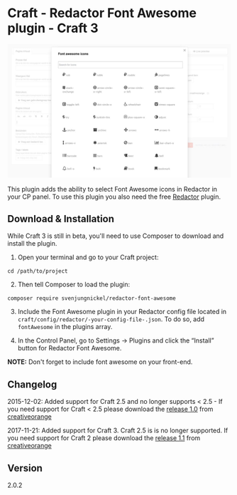 # Craft - Redactor Font Awesome plugin - Craft 3

![Image of Craft Redactor Font Awesome](./coFontAwesomePreview.jpg)

This plugin adds the ability to select Font Awesome icons in Redactor in your CP panel. To use this plugin you also need the free [Redactor](https://github.com/craftcms/redactor) plugin. 

## Download & Installation

While Craft 3 is still in beta, you'll need to use Composer to download and install the plugin.

1. Open your terminal and go to your Craft project:

```
cd /path/to/project
```

2. Then tell Composer to load the plugin:

```
composer require svenjungnickel/redactor-font-awesome
```

3. Include the Font Awesome plugin in your Redactor config file located in `craft/config/redactor/-your-config-file-.json`. To do so, add `fontAwesome` in the plugins array.

4. In the Control Panel, go to Settings → Plugins and click the “Install” button for Redactor Font Awesome.

**NOTE:** Don't forget to include font awesome on your front-end. 


## Changelog

2015-12-02: Added support for Craft 2.5 and no longer supports < 2.5 - If you need support for Craft < 2.5 please download the [release 1.0](https://github.com/creativeorange/Craft-redactor-font-awesome/archive/1.0.zip) from [creativeorange](https://github.com/creativeorange/Craft-redactor-font-awesome)

2017-11-21: Added support for Craft 3. Craft 2.5 is is no longer supported. If you need support for Craft 2 please download the [release 1.1](https://github.com/creativeorange/Craft-redactor-font-awesome/archive/1.1.zip) from [creativeorange](https://github.com/creativeorange/Craft-redactor-font-awesome)

## Version
2.0.2